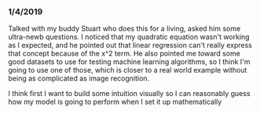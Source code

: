 ### 1/4/2019

Talked with my buddy Stuart who does this for a living, asked him some ultra-newb questions. I noticed that my quadratic equation wasn't working as I expected, and he pointed out that linear regression can't really express that concept because of the x^2 term. He also pointed me toward some good datasets to use for testing machine learning algorithms, so I think I'm going to use one of those, which is closer to a real world example without being as complicated as image recognition.

I think first I want to build some intuition visually so I can reasonably guess how my model is going to perform when I set it up mathematically